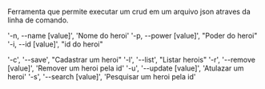 Ferramenta que permite executar um crud em um arquivo json atraves da linha de comando.

'-n, --name [value]', 'Nome do heroi'
'-p, --power [value]', "Poder do heroi"
'-i, --id [value]', "id do heroi"

'-c', '--save', "Cadastrar um heroi"
'-l', '--list', "Listar herois"
'-r', '--remove [value]', 'Remover um heroi pela id'
'-u', '--update [value]', 'Atulazar um heroi'
'-s', '--search [value]', 'Pesquisar um heroi pela id'